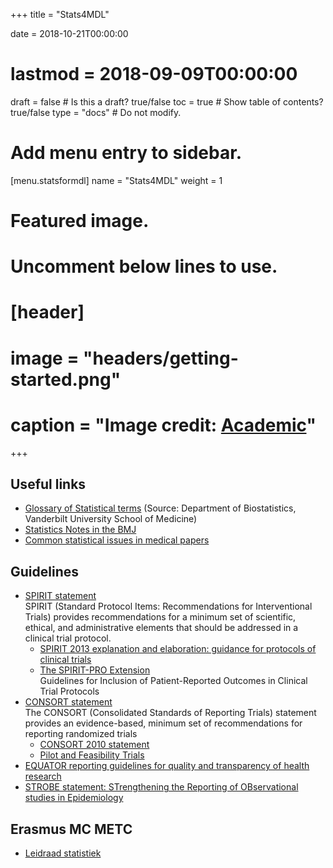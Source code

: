 +++
title = "Stats4MDL"

date = 2018-10-21T00:00:00
# lastmod = 2018-09-09T00:00:00

draft = false  # Is this a draft? true/false
toc = true  # Show table of contents? true/false
type = "docs"  # Do not modify.

# Add menu entry to sidebar.
[menu.statsformdl]
  name = "Stats4MDL"
  weight = 1

# Featured image.
# Uncomment below lines to use.
# [header]
# image = "headers/getting-started.png"
# caption = "Image credit: [**Academic**](https://github.com/gcushen/hugo-academic/)"
+++

<!---This section contains materials (small simulations, visualizations, 
explanations and links to external materials) concerning topics relevant in and
questions that have come up in the collaboration with clinicians.
--->

## Useful links
* [Glossary of Statistical terms](http://biostat.mc.vanderbilt.edu/wiki/pub/Main/ClinStat/glossary.pdf)
  (Source: Department of Biostatistics, Vanderbilt University School of Medicine)
* [Statistics Notes in the BMJ](http://www-users.york.ac.uk/~mb55/pubs/pbstnote.htm)
* [Common statistical issues in medical papers](http://biostat.mc.vanderbilt.edu/wiki/Main/ManuscriptChecklist)

## Guidelines
* [SPIRIT statement](http://www.spirit-statement.org/)<br>
  SPIRIT (Standard Protocol Items: Recommendations for Interventional Trials) 
  provides recommendations for a minimum set of scientific, ethical, and 
  administrative elements that should be addressed in a clinical trial protocol.
  * [SPIRIT 2013 explanation and elaboration: guidance for protocols of clinical trials](https://doi.org/10.1136/bmj.e7586)
  * [The SPIRIT-PRO Extension](https://jamanetwork.com/journals/jama/article-abstract/2671472)<br>
    Guidelines for Inclusion of Patient-Reported Outcomes in Clinical Trial Protocols
* [CONSORT statement](http://www.consort-statement.org)<br>
  The CONSORT (Consolidated Standards of Reporting Trials) statement provides
  an evidence-based, minimum set of recommendations for reporting randomized trials
  * [CONSORT 2010 statement](http://www.consort-statement.org/downloads/consort-statement)
  * [Pilot and Feasibility Trials](https://www.bmj.com/content/bmj/355/bmj.i5239.full.pdf)
* [EQUATOR reporting guidelines for quality and transparency of health
research](http://www.equator-network.org/)
* [STROBE statement: STrengthening the Reporting of OBservational studies in Epidemiology ](https://www.strobe-statement.org/index.php?id=strobe-home)


## Erasmus MC METC
* [Leidraad statistiek](https://www.erasmusmc.nl/commissies-cs/metc-cs/574257/leidraadstatistiek.pdf)


<!---## Slides PhD day
* [2017](MDL_PhD-Day_2017_StatsForDummies.pdf)
--->
